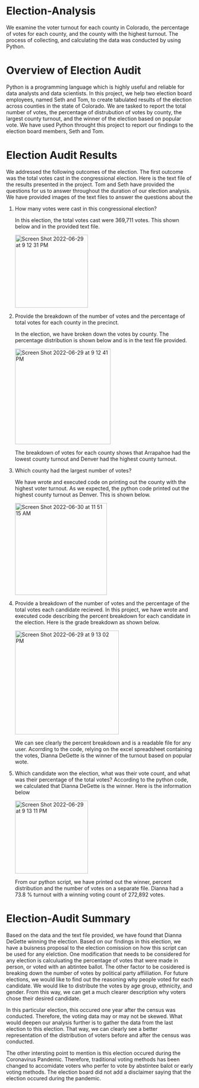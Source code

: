 # Election-Analysis
We examine the voter turnout for each county in Colorado, the percentage of votes for each county, and the county with the highest turnout. The process of collecting, and calculating the data was conducted by using Python. 

# Overview of Election Audit
Python is a programming language which is highly useful and reliable for data analysts and data scientists. In this project, we help two election board employees, named Seth and Tom, to create tabulated results of the election across counties in the state of Colorado. We are tasked to report the total number of votes, the percentage of distrubution of votes by county, the largest county turnout, and the winner of the election based on popular vote. We have used Python throught this project to report our findings to the election board members, Seth and Tom. 

# Election Audit Results
We addressed the following outcomes of the election. The first outcome was the total votes cast in the congressional election. Here is the text file of the results presented in the project. Tom and Seth have provided the questions for us to answer throughout the duration of our election analysis. We have provided images of the text files to answer the questions about the 

1. How many votes were cast in this congressional election? 

      In this election, the total votes cast were 369,711 votes. This shown below and in the provided text file. 
      
      
      <img width="196" alt="Screen Shot 2022-06-29 at 9 12 31 PM" src="https://user-images.githubusercontent.com/104328106/176743935-6b7f30d9-f61d-4362-b272-c814efe27b0e.png">


2. Provide the breakdown of the number of votes and the percentage of total votes for each county in the precinct. 

    In the election, we have broken down the votes by county. The percentage distribution is shown below and is in the text file provided. 
    
    <img width="257" alt="Screen Shot 2022-06-29 at 9 12 41 PM" src="https://user-images.githubusercontent.com/104328106/176742934-dfffcf0d-8861-44fa-948e-6512ba41819a.png">
    
    The breakdown of votes for each county shows that Arrapahoe had the lowest county turnout and Denver had the highest county turnout. 
    
3. Which county had the largest number of votes? 

    We have wrote and executed code on printing out the county with the highest voter turnout. As we expected, the python code printed out the highest county turnout as Denver. This is shown below.
    
    
      <img width="247" alt="Screen Shot 2022-06-30 at 11 51 15 AM" src="https://user-images.githubusercontent.com/104328106/176744451-52a42e0b-55e1-41a6-b1d7-fcbad7b34d76.png">

4. Provide a breakdown of the number of votes and the percentage of the total votes each candidate recieved. 
   In this project, we have wrote and executed code describing the percent breakdown for each candidate in the election. Here is the grade breakdown as shown below. 
   
   <img width="279" alt="Screen Shot 2022-06-29 at 9 13 02 PM" src="https://user-images.githubusercontent.com/104328106/176745366-cc1c8183-c30e-44ba-9b09-1bdf5623a710.png">
   
   We can see clearly the percent breakdown and is a readable file for any user. Acorrding to the code, relying on the excel spreadsheet containing the votes, Dianna DeGette is the winner of the turnout based on popular wote. 
   
5. Which candidate won the election, what was their vote count, and what was their percentage of the total votes? 
   According to the python code, we calculated that Dianna DeGette is the winner. Here is the information below    

   <img width="196" alt="Screen Shot 2022-06-29 at 9 13 11 PM" src="https://user-images.githubusercontent.com/104328106/176746065-a7bd9404-501e-482b-a892-b9bc09788d5c.png">
   
   From our python script, we have printed out the winner, percent distribution and the number of votes on a separate file. Dianna had a 73.8 % turnout with a winning voting count of 272,892 votes. 

    
# Election-Audit Summary
Based on the data and the text file provided, we have found that Dianna DeGette winning the election. Based on our findings in this election, we have a buisness proposal to the election comission on how this script can be used for any elelction. One modification that needs to be considered for any election is calculuating the percentage of votes that were made in person, or voted with an abtintee ballot. The other factor to be cosidered is breaking down the number of votes by political party affiiliation. For future elections, we would like to find out the reasoning why people voted for each candidate. We would like to distribute the votes by age group, ethnicity, and gender. From this way, we can get a much clearer description why voters chose their desired candidate. 

In this particular election, this occured one year after the census was conducted. Therefore, the voting data may or may not be skewed. What would deepen our analysis further is to gather the data from the last election to this election. That way, we can clearly see a better representation of the distribution of voters before and after the census was conducted. 

The other intersting point to mention is this election occured during the Coronavirus Pandemic. Therefore, traditional voting methods has been changed to accomidate voters who perfer to vote by abstintee balot or early voting methods. The election board did not add a disclaimer saying that the election occured during the pandemic. 

    

